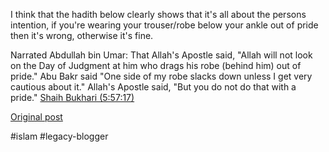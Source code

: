 <!--
date: '2007-03-09'
published: true
slug: 2007-03-regarding-wearing-trowsers-above-ankles
time_to_read: 5
title: Regarding wearing trowsers above the ankles..
-->

I think that the hadith below clearly shows that it's all about the persons intention, if you're wearing your trouser/robe below your ankle out of pride then it's wrong, otherwise it's fine.  
  
Narrated Abdullah bin Umar: That Allah's Apostle said, "Allah will not look on the Day of Judgment at him who drags his robe (behind him) out of pride." Abu Bakr said "One side of my robe slacks down unless I get very cautious about it." Allah's Apostle said, "But you do not do that with a pride." [Shaih Bukhari (5:57:17)](http://www.islamicnet.com/hadith.html)

[Original post](https://ysfk.blogspot.com/2007/03/regarding-wearing-trowsers-above-ankles.html)

#islam #legacy-blogger 